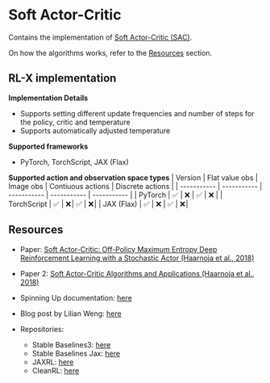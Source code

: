 # Soft Actor-Critic

Contains the implementation of [Soft Actor-Critic (SAC)](https://arxiv.org/pdf/1801.01290).

On how the algorithms works, refer to the [Resources](#resources) section.


## RL-X implementation

**Implementation Details**
- Supports setting different update frequencies and number of steps for the policy, critic and temperature
- Supports automatically adjusted temperature

**Supported frameworks**
- PyTorch, TorchScript, JAX (Flax)

**Supported action and observation space types**
| Version | Flat value obs | Image obs | Contiuous actions | Discrete actions |
| ----------- | ----------- | ----------- | ----------- | ----------- |
| PyTorch | ✅ | ❌ | ✅ | ❌ |
| TorchScript | ✅ | ❌ | ✅ | ❌ |
| JAX (Flax) | ✅ | ❌ | ✅ | ❌ |


## Resources
- Paper: [Soft Actor-Critic: Off-Policy Maximum Entropy Deep Reinforcement Learning with a Stochastic Actor (Haarnoja et al., 2018)](https://arxiv.org/pdf/1801.01290)
- Paper 2: [Soft Actor-Critic Algorithms and Applications (Haarnoja et al., 2018)](https://arxiv.org/pdf/1812.05905)

- Spinning Up documentation: [here](https://spinningup.openai.com/en/latest/algorithms/sac.html)

- Blog post by Lilian Weng: [here](https://lilianweng.github.io/posts/2018-04-08-policy-gradient/#sac)

- Repositories:
    - Stable Baselines3: [here](https://github.com/DLR-RM/stable-baselines3/blob/master/stable_baselines3/sac/sac.py)
    - Stable Baselines Jax: [here](https://github.com/araffin/sbx/tree/master/sbx/sac)
    - JAXRL: [here](https://github.com/ikostrikov/jaxrl/tree/main/jaxrl/agents/sac)
    - CleanRL: [here](https://github.com/vwxyzjn/cleanrl/blob/master/cleanrl/sac_continuous_action.py)
